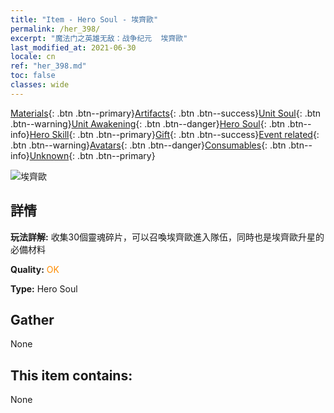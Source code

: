 ```yaml
---
title: "Item - Hero Soul - 埃齊歐"
permalink: /her_398/
excerpt: "魔法门之英雄无敌：战争纪元  埃齊歐"
last_modified_at: 2021-06-30
locale: cn
ref: "her_398.md"
toc: false
classes: wide
---
```

 [Materials](/ItemsCN/){: .btn .btn--primary}[Artifacts](/ItemsCN/Artifacts/){: .btn .btn--success}[Unit Soul](/ItemsCN/UnitSoul/){: .btn .btn--warning}[Unit Awakening](/ItemsCN/UnitAwakening/){: .btn .btn--danger}[Hero Soul](/ItemsCN/HeroSoul/){: .btn .btn--info}[Hero Skill](/ItemsCN/HeroSkill/){: .btn .btn--primary}[Gift](/ItemsCN/Gift/){: .btn .btn--success}[Event related](/ItemsCN/Events/){: .btn .btn--warning}[Avatars](/ItemsCN/Avatars/){: .btn .btn--danger}[Consumables](/ItemsCN/Consumables/){: .btn .btn--info}[Unknown](/ItemsCN/Unknown/){: .btn .btn--primary}

 ![埃齊歐](/images/h/h_Ezio.jpg)

## 詳情
 **玩法詳解:** 收集30個靈魂碎片，可以召喚埃齊歐進入隊伍，同時也是埃齊歐升星的必備材料

 **Quality:** <span style="color: #FF8C00">OK</span>

 **Type:** Hero Soul

## Gather

  None

## This item contains:

  None

